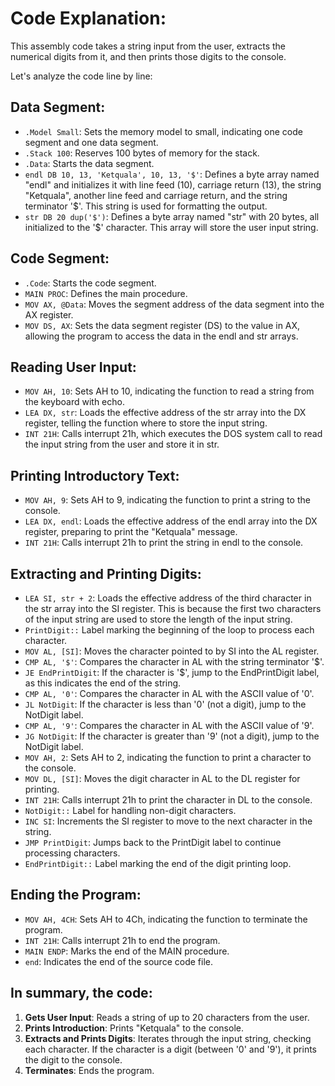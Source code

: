 # Code Explanation:

This assembly code takes a string input from the user, extracts the numerical digits from it, and then prints those digits to the console.

Let's analyze the code line by line:

## Data Segment:

- `.Model Small`: Sets the memory model to small, indicating one code segment and one data segment.
- `.Stack 100`: Reserves 100 bytes of memory for the stack.
- `.Data`: Starts the data segment.
- `endl DB 10, 13, 'Ketquala', 10, 13, '$'`: Defines a byte array named "endl" and initializes it with line feed (10), carriage return (13), the string "Ketquala", another line feed and carriage return, and the string terminator '$'. This string is used for formatting the output.
- `str DB 20 dup('$')`: Defines a byte array named "str" with 20 bytes, all initialized to the '$' character. This array will store the user input string.

## Code Segment:

- `.Code`: Starts the code segment.
- `MAIN PROC`: Defines the main procedure.
- `MOV AX, @Data`: Moves the segment address of the data segment into the AX register.
- `MOV DS, AX`: Sets the data segment register (DS) to the value in AX, allowing the program to access the data in the endl and str arrays.

## Reading User Input:

- `MOV AH, 10`: Sets AH to 10, indicating the function to read a string from the keyboard with echo.
- `LEA DX, str`: Loads the effective address of the str array into the DX register, telling the function where to store the input string.
- `INT 21H`: Calls interrupt 21h, which executes the DOS system call to read the input string from the user and store it in str.

## Printing Introductory Text:

- `MOV AH, 9`: Sets AH to 9, indicating the function to print a string to the console.
- `LEA DX, endl`: Loads the effective address of the endl array into the DX register, preparing to print the "Ketquala" message.
- `INT 21H`: Calls interrupt 21h to print the string in endl to the console.

## Extracting and Printing Digits:

- `LEA SI, str + 2`: Loads the effective address of the third character in the str array into the SI register. This is because the first two characters of the input string are used to store the length of the input string.
- `PrintDigit::` Label marking the beginning of the loop to process each character.
- `MOV AL, [SI]`: Moves the character pointed to by SI into the AL register.
- `CMP AL, '$'`: Compares the character in AL with the string terminator '$'.
- `JE EndPrintDigit`: If the character is '$', jump to the EndPrintDigit label, as this indicates the end of the string.
- `CMP AL, '0'`: Compares the character in AL with the ASCII value of '0'.
- `JL NotDigit`: If the character is less than '0' (not a digit), jump to the NotDigit label.
- `CMP AL, '9'`: Compares the character in AL with the ASCII value of '9'.
- `JG NotDigit`: If the character is greater than '9' (not a digit), jump to the NotDigit label.
- `MOV AH, 2`: Sets AH to 2, indicating the function to print a character to the console.
- `MOV DL, [SI]`: Moves the digit character in AL to the DL register for printing.
- `INT 21H`: Calls interrupt 21h to print the character in DL to the console.
- `NotDigit::` Label for handling non-digit characters.
- `INC SI`: Increments the SI register to move to the next character in the string.
- `JMP PrintDigit`: Jumps back to the PrintDigit label to continue processing characters.
- `EndPrintDigit::` Label marking the end of the digit printing loop.

## Ending the Program:

- `MOV AH, 4CH`: Sets AH to 4Ch, indicating the function to terminate the program.
- `INT 21H`: Calls interrupt 21h to end the program.
- `MAIN ENDP`: Marks the end of the MAIN procedure.
- `end`: Indicates the end of the source code file.

## In summary, the code:

1. **Gets User Input**: Reads a string of up to 20 characters from the user.
2. **Prints Introduction**: Prints "Ketquala" to the console.
3. **Extracts and Prints Digits**: Iterates through the input string, checking each character. If the character is a digit (between '0' and '9'), it prints the digit to the console.
4. **Terminates**: Ends the program.